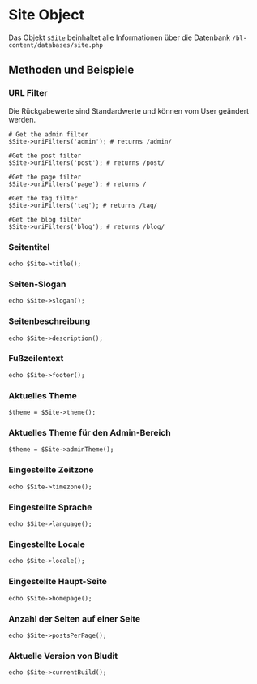 # Site Object
<!-- Position: 2 -->


Das Objekt `$Site` beinhaltet alle Informationen über die Datenbank `/bl-content/databases/site.php`

## Methoden und Beispiele

### URL Filter
Die Rückgabewerte sind Standardwerte und können vom User geändert werden.

<pre><code data-language="php"># Get the admin filter
$Site->uriFilters('admin'); # returns /admin/

#Get the post filter
$Site->uriFilters('post'); # returns /post/

#Get the page filter
$Site->uriFilters('page'); # returns /

#Get the tag filter
$Site->uriFilters('tag'); # returns /tag/

#Get the blog filter
$Site->uriFilters('blog'); # returns /blog/
</code></pre>

### Seitentitel
<pre><code data-language="php">echo $Site->title();</code></pre>

### Seiten-Slogan
<pre><code data-language="php">echo $Site->slogan();</code></pre>

### Seitenbeschreibung
<pre><code data-language="php">echo $Site->description();</code></pre>

### Fußzeilentext
<pre><code data-language="php">echo $Site->footer();</code></pre>

### Aktuelles Theme
<pre><code data-language="php">$theme = $Site->theme();</code></pre>

### Aktuelles Theme für den Admin-Bereich
<pre><code data-language="php">$theme = $Site->adminTheme();</code></pre>

### Eingestellte Zeitzone
<pre><code data-language="php">echo $Site->timezone();</code></pre>

### Eingestellte Sprache
<pre><code data-language="php">echo $Site->language();</code></pre>

### Eingestellte Locale
<pre><code data-language="php">echo $Site->locale();</code></pre>

### Eingestellte Haupt-Seite
<pre><code data-language="php">echo $Site->homepage();</code></pre>

### Anzahl der Seiten auf einer Seite
<pre><code data-language="php">echo $Site->postsPerPage();</code></pre>

### Aktuelle Version von Bludit
<pre><code data-language="php">echo $Site->currentBuild();</code></pre>
